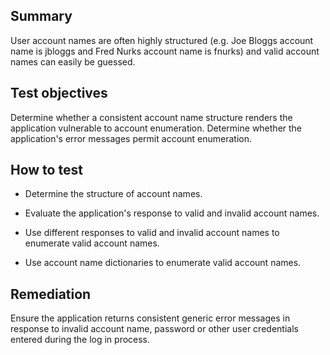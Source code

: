 Summary
-------

User account names are often highly structured (e.g. Joe Bloggs account name is jbloggs and Fred Nurks account name is fnurks) and valid account names can easily be guessed.

Test objectives
---------------

Determine whether a consistent account name structure renders the application vulnerable to account enumeration. Determine whether the application's error messages permit account enumeration.

How to test
-----------

-   Determine the structure of account names.

<!-- -->

-   Evaluate the application's response to valid and invalid account names.

<!-- -->

-   Use different responses to valid and invalid account names to enumerate valid account names.

<!-- -->

-   Use account name dictionaries to enumerate valid account names.

Remediation
-----------

Ensure the application returns consistent generic error messages in response to invalid account name, password or other user credentials entered during the log in process.
